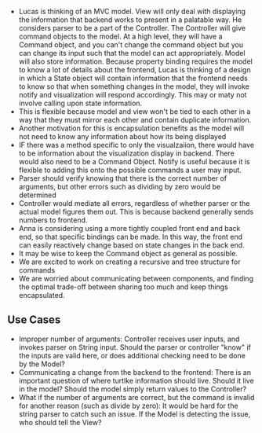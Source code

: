 * Lucas is thinking of an MVC model. View will only deal with displaying the information that backend works to present in a palatable way. He considers parser to be a part of the Controller. The Controller will give command objects to the model. At a high level, they will have a Command object, and you can't change the command object but you can change its input such that the model can act appropriately. Model will also store information. Because property binding requires the model to know a lot of details about the frontend, Lucas is thinking of a design in which a State object will contain information that the frontend needs to know so that when something changes in the model, they will invoke notify and visualization will respond accordingly. This may or maty not involve calling upon state information.
* This is flexible because model and view won't be tied to each other in a way that they must mirror each other and contain duplicate information.
* Another motivation for this is encapsulation benefits as the model will not need to know any information about how its being displayed
* IF there was a method specific to only the visualzaiion, there would have to be information about the visualization display in backend. There would also need to be a Command Object. Notify is useful because it is flexible to adding this onto the possible commands a user may input.
* Parser should verify knowing that there is the correct number of arguments, but other errors such as dividing by zero would be determined 
* Controller would mediate all errors, regardless of whether parser or the actual model figures them out. This is because backend generally sends numbers to frontend.
* Anna is considering using a more tightly coupled front end and back end, so that specific bindings can be made. In this way, the front end can easily reactively change based on state changes in the back end. 
* It may be wise to keep the Command object as general as possible. 
* We are excited to work on creating a recursive and tree structure for commands
* We are worried about communicating between components, and finding the optimal trade-off between sharing too much and keep things encapsulated. 

## Use Cases
* Improper number of arguments: Controller receives user inputs, and invokes parser on String input. Should the parser or controller "know" if the inputs are valid here, or does additional checking need to be done by the Model?
* Communicating a change from the backend to the frontend: There is an important question of where turtlke information should live. Should it live in the model? Should the model simply return values to the Controller? 
* What if the number of arguments are correct, but the command is invalid for another reason (such as divide by zero): It would be hard for the string parser to catch such an issue. If the Model is detecting the issue, who should tell the View? 